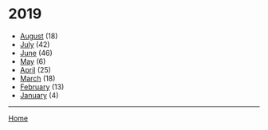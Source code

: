 # 2019

  * [August](./2019-08.md) (18)
  * [July](./2019-07.md) (42)
  * [June](./2019-06.md) (46)
  * [May](./2019-05.md) (6)
  * [April](./2019-04.md) (25)
  * [March](./2019-03.md) (18)
  * [February](./2019-02.md) (13)
  * [January](./2019-01.md) (4)

----

[Home](../)
